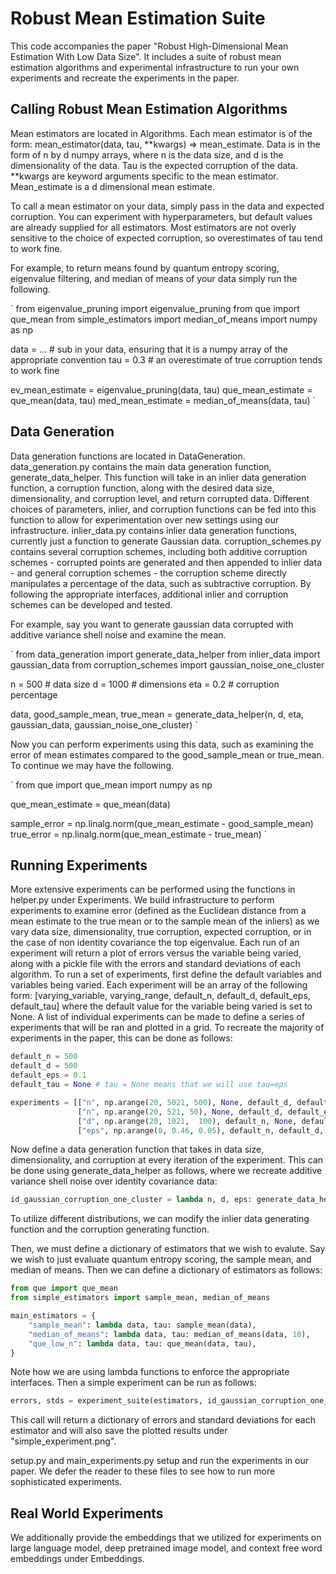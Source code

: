 # Robust Mean Estimation Suite

This code accompanies the paper "Robust High-Dimensional Mean Estimation With Low Data Size". 
It includes a suite of robust mean estimation algorithms and experimental infrastructure to run your own experiments and recreate the experiments in the paper.

## Calling Robust Mean Estimation Algorithms

Mean estimators are located in Algorithms. Each mean estimator is of the form: mean_estimator(data, tau, **kwargs) => mean_estimate. Data is in the form of n by d numpy arrays, where n is the data size, and d is the dimensionality of the data. Tau is the expected corruption of the data. **kwargs are keyword arguments specific to the mean estimator. Mean_estimate is a d dimensional mean estimate.

To call a mean estimator on your data, simply pass in the data and expected corruption. You can experiment with hyperparameters, but default values are already supplied for all estimators. Most estimators are not overly sensitive to the choice of expected corruption, so overestimates of tau tend to work fine.

For example, to return means found by quantum entropy scoring, eigenvalue filtering, and median of means of your data simply run the following.

`
from eigenvalue_pruning import eigenvalue_pruning
from que import que_mean
from simple_estimators import median_of_means
import numpy as np

data = ... # sub in your data, ensuring that it is a numpy array of the appropriate convention
tau = 0.3 # an overestimate of true corruption tends to work fine

ev_mean_estimate = eigenvalue_pruning(data, tau)
que_mean_estimate = que_mean(data, tau)
med_mean_estimate = median_of_means(data, tau)
`

## Data Generation

Data generation functions are located in DataGeneration. data_generation.py contains the main data generation function, generate_data_helper. This function will take in an inlier data generation function, a corruption function, along with the desired data size, dimensionality, and corruption level, and return corrupted data. Different choices of parameters, inlier, and corruption functions can be fed into this function to allow for experimentation over new settings using our infrastructure. inlier_data.py contains inlier data generation functions, currently just a function to generate Gaussian data. corruption_schemes.py contains several corruption schemes, including both additive corruption schemes - corrupted points are generated and then appended to inlier data - and general corruption schemes - the corruption scheme directly manipulates a percentage of the data, such as subtractive corruption. By following the appropriate interfaces, additional inlier and corruption schemes can be developed and tested.

For example, say you want to generate gaussian data corrupted with additive variance shell noise and examine the mean.

`
from data_generation import generate_data_helper
from inlier_data import gaussian_data
from corruption_schemes import gaussian_noise_one_cluster

n = 500 # data size
d = 1000 # dimensions
eta = 0.2 # corruption percentage

data, good_sample_mean, true_mean = generate_data_helper(n, d, eta, gaussian_data, gaussian_noise_one_cluster)
`

Now you can perform experiments using this data, such as examining the error of mean estimates compared to the good_sample_mean or true_mean. To continue we may have the following.

`
from que import que_mean
import numpy as np

que_mean_estimate = que_mean(data)

sample_error = np.linalg.norm(que_mean_estimate - good_sample_mean)
true_error = np.linalg.norm(que_mean_estimate - true_mean)
`

## Running Experiments

More extensive experiments can be performed using the functions in helper.py under Experiments. We build infrastructure to perform experiments to examine error (defined as the Euclidean distance from a mean estimate to the true mean or to the sample mean of the inliers) as we vary data size, dimensionality, true corruption, expected corruption, or in the case of non identity covariance the top eigenvalue. Each run of an experiment will return a plot of errors versus the variable being varied, along with a pickle file with the errors and standard deviations of each algorithm. To run a set of experiments, first define the default variables and variables being varied. Each experiment will be an array of the following form: [varying_variable, varying_range, default_n, default_d, default_eps, default_tau] where the default value for the variable being varied is set to None. A list of individual experiments can be made to define a series of experiments that will be ran and plotted in a grid. To recreate the majority of experiments in the paper, this can be done as follows:

```python
default_n = 500
default_d = 500
default_eps = 0.1
default_tau = None # tau = None means that we will use tau=eps

experiments = [["n", np.arange(20, 5021, 500), None, default_d, default_eps, default_tau],
               ["n", np.arange(20, 521, 50), None, default_d, default_eps, default_tau],
               ["d", np.arange(20, 1021,  100), default_n, None, default_eps, default_tau],
               ["eps", np.arange(0, 0.46, 0.05), default_n, default_d, None, default_tau]]
```

Now define a data generation function that takes in data size, dimensionality, and corruption at every iteration of the experiment. This can be done using generate_data_helper as follows, where we recreate additive variance shell noise over identity covariance data:

```python
id_gaussian_corruption_one_cluster = lambda n, d, eps: generate_data_helper(n, d, eps, uncorrupted_fun=gaussian_data, noise_fun=gaussian_noise_one_cluster, mean_fun=mean_fun)
```

To utilize different distributions, we can modify the inlier data generating function and the corruption generating function.

Then, we must define a dictionary of estimators that we wish to evalute. Say we wish to just evaluate quantum entropy scoring, the sample mean, and median of means. Then we can define a dictionary of estimators as follows:

```python
from que import que_mean
from simple_estimators import sample_mean, median_of_means

main_estimators = {
    "sample_mean": lambda data, tau: sample_mean(data),
    "median_of_means": lambda data, tau: median_of_means(data, 10),
    "que_low_n": lambda data, tau: que_mean(data, tau),
}
```

Note how we are using lambda functions to enforce the appropriate interfaces. Then a simple experiment can be run as follows:

```python
errors, stds = experiment_suite(estimators, id_gaussian_corruption_one_cluster, experiments, runs=5, save_title="simple_experiment")
```

This call will return a dictionary of errors and standard deviations for each estimator and will also save the plotted results under "simple_experiment.png".


setup.py and main_experiments.py setup and run the experiments in our paper. We defer the reader to these files to see how to run more sophisticated experiments. 

## Real World Experiments

We additionally provide the embeddings that we utilized for experiments on large language model, deep pretrained image model, and context free word embeddings under Embeddings. 